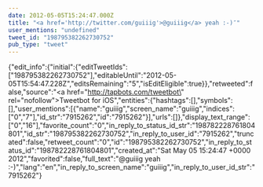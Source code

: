 ```yaml
---
date: 2012-05-05T15:24:47.000Z
title: "<a href='http://twitter.com/guiiig'>@guiiig</a> yeah :-)″"
user_mentions: "undefined"
tweet_id: "198795382262730752"
pub_type: "tweet"
---
```

{"edit_info":{"initial":{"editTweetIds":["198795382262730752"],"editableUntil":"2012-05-05T15:54:47.228Z","editsRemaining":"5","isEditEligible":true}},"retweeted":false,"source":"<a href=\"http://tapbots.com/tweetbot\" rel=\"nofollow\">Tweetbot for iOS</a>","entities":{"hashtags":[],"symbols":[],"user_mentions":[{"name":"guiiig","screen_name":"guiiig","indices":["0","7"],"id_str":"7915262","id":"7915262"}],"urls":[]},"display_text_range":["0","16"],"favorite_count":"0","in_reply_to_status_id_str":"198782228761804801","id_str":"198795382262730752","in_reply_to_user_id":"7915262","truncated":false,"retweet_count":"0","id":"198795382262730752","in_reply_to_status_id":"198782228761804801","created_at":"Sat May 05 15:24:47 +0000 2012","favorited":false,"full_text":"@guiiig yeah :-)","lang":"en","in_reply_to_screen_name":"guiiig","in_reply_to_user_id_str":"7915262"}
